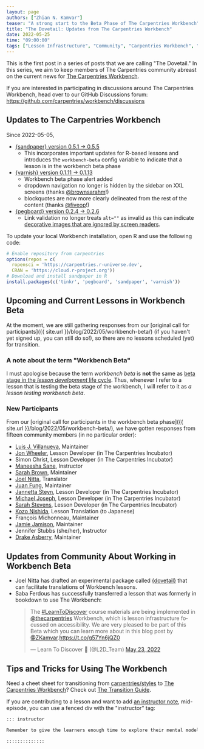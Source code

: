 ```yaml
---
layout: page
authors: ["Zhian N. Kamvar"]
teaser: "A strong start to the Beta Phase of The Carpentries Workbench"
title: "The Dovetail: Updates from The Carpentries Workbench"
date: 2022-05-25
time: "09:00:00"
tags: ["Lesson Infrastructure", "Community", "Carpentries Workbench", "Beta", "Dovetail"]
---
```


This is the first post in a series of posts that we are calling "The Dovetail."
In this series, we aim to keep members of The Carpentries community abreast on
the current news for [The Carpentries Workbench](https://carpentries.github.io/workbench). 

If you are interested in participating in discussions around The Carpentries
Workbench, head over to our GitHub Discussions forum: <https://github.com/carpentries/workbench/discussions>

## Updates to The Carpentries Workbench

Since 2022-05-05, 

 - [{sandpaper} version 0.5.1 -> 0.5.5](https://carpentries.github.io/sandpaper/news/index.html#sandpaper-055)
   - This incorporates important updates for R-based lessons and introduces the `workbench-beta` config variable to indicate
     that a lesson is in the workbench beta phase
 - [{varnish} version 0.1.11 -> 0.1.13](https://carpentries.github.io/varnish/news/index.html#varnish-0113)
   - Workbench beta phase alert added
   - dropdown navigation no longer is hidden by the sidebar on XXL screens (thanks [@brownsarahm](https://github.com/brownsarahm)!)
   - blockquotes are now more clearly delineated from the rest of the content (thanks [@fiveop](https://github.com/fiveop)!)
 - [{pegboard} version 0.2.4 -> 0.2.6](https://carpentries.github.io/pegboard/news/index.html#pegboard-026)
   - Link validation no longer treats `alt=""` as invalid as this can indicate [decorative images that are ignored by screen readers](https://webaim.org/techniques/alttext/#decorative).

To update your local Workbench installation, open R and use the following code:

```r
# Enable repository from carpentries
options(repos = c(
  ropensci = 'https://carpentries.r-universe.dev',
  CRAN = 'https://cloud.r-project.org'))
# Download and install sandpaper in R
install.packages(c('tinkr', 'pegboard', 'sandpaper', 'varnish'))
```

## Upcoming and Current Lessons in Workbench Beta

At the moment, we are still gathering responses from our [original call for
participants]({{ site.url }}/blog/2022/05/workbench-beta/) (if you haven't yet
signed up, you can still do so!), so there are no lessons scheduled (yet) for
transition.

### A note about the term "Workbench Beta"

I must apologise because the term _workbench beta_ is **not** the same as [beta 
stage in the _lesson development_ life cycle](https://cdh.carpentries.org/the-lesson-life-cycle.html#overview-and-definitions).
Thus, whenever I refer to a lesson that is testing the beta stage of the
workbench, I will refer to it as _a lesson testing workbench beta_. 

### New Participants

From our [original call for participants in the workbench beta phase]({{ site.url }}/blog/2022/05/workbench-beta/), we have gotten responses from
fifteen community members (in no particular order):

 - [Luis J. Villanueva](https://github.com/villanueval/), Maintainer
 - [Jon Wheeler](https://github.com/jonathanwheeler01/), Lesson Developer (in The Carpentries Incubator)
 - Simon Christ, Lesson Developer (in The Carpentries Incubator)
 - [Maneesha Sane](https://github.com/maneesha/), Instructor
 - [Sarah Brown](https://github.com/brownsarahm/), Maintainer
 - [Joel Nitta](https://github.com/joel.nitta/), Translator
 - [Juan Fung](https://github.com/juanfung/), Maintainer
 - [Jannetta Steyn](https://github.com/jsteyn/), Lesson Developer (in The Carpentries Incubator)
 - [Michael Joseph](https://github.com/josephmje/), Lesson Developer (in The Carpentries Incubator)
 - [Sarah Stevens](https://github.com/sstevens2/), Lesson Developer (in The Carpentries Incubator)
 - [Kozo Nishida](https://github.com/kozo2/), Lesson Translation (to Japanese)
 - François Michonneau, Maintainer
 - [Jamie Jamison](https://github.com/jmjamison/), Maintainer
 - Jennifer Stubbs (she/her), Instructor
 - [Drake Asberry](https://github.com/drakeasberry/), Maintainer

## Updates from Community About Working in Workbench Beta

 - Joel Nitta has drafted an experimental package called
   [{dovetail}](https://github.com/joelnitta/dovetail) that can facilitate
   translations of Workbench lessons. 
 - Saba Ferdous has successfully transferred a lesson that was formerly in bookdown to use The Workbench:
   <blockquote class="twitter-tweet" data-partner="tweetdeck"><p lang="en" dir="ltr">The <a href="https://twitter.com/hashtag/LearnToDiscover?src=hash&amp;ref_src=twsrc%5Etfw">#LearnToDiscover</a> course materials are being implemented in <a href="https://twitter.com/thecarpentries?ref_src=twsrc%5Etfw">@thecarpentries</a> Workbench, which is lesson infrastructure focussed on accessibility. We are very pleased to be part of this Beta which you can learn more about in this blog post by <a href="https://twitter.com/ZKamvar?ref_src=twsrc%5Etfw">@ZKamvar</a>.<a href="https://t.co/g57Yn6jQZ0">https://t.co/g57Yn6jQZ0</a></p>&mdash; Learn To Discover 🧠 (@L2D_Team) <a href="https://twitter.com/L2D_Team/status/1528699844671508480?ref_src=twsrc%5Etfw">May 23, 2022</a></blockquote>



## Tips and Tricks for Using The Workbench

Need a cheet sheet for transitioning from [carpentries/styles](https://carpentries.github.io/lesson-example) to [The Carpentries Workbench](https://carpentries.github.io/sandpaper-docs)? Check out [The Transition Guide](https://carpentries.github.io/workbench/transition-guide.html).

If you are contributing to a lesson and want to add [an instructor note](https://carpentries.github.io/sandpaper-docs/instructor/episodes.html#instructor-notes), 
mid-episode, you can use a fenced div with the "instructor" tag:

```markdown
::: instructor

Remember to give the learners enough time to explore their mental models!

::::::::::::::
```



